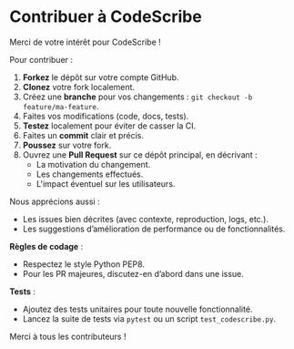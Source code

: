 # Contribuer à CodeScribe

Merci de votre intérêt pour CodeScribe ! 

Pour contribuer :

1. **Forkez** le dépôt sur votre compte GitHub.
2. **Clonez** votre fork localement.
3. Créez une **branche** pour vos changements : `git checkout -b feature/ma-feature`.
4. Faites vos modifications (code, docs, tests).
5. **Testez** localement pour éviter de casser la CI.
6. Faites un **commit** clair et précis.
7. **Poussez** sur votre fork.
8. Ouvrez une **Pull Request** sur ce dépôt principal, en décrivant :
   - La motivation du changement.
   - Les changements effectués.
   - L'impact éventuel sur les utilisateurs.

Nous apprécions aussi :
- Les issues bien décrites (avec contexte, reproduction, logs, etc.).
- Les suggestions d’amélioration de performance ou de fonctionnalités.

**Règles de codage** :
- Respectez le style Python PEP8.
- Pour les PR majeures, discutez-en d’abord dans une issue.

**Tests** :
- Ajoutez des tests unitaires pour toute nouvelle fonctionnalité.
- Lancez la suite de tests via `pytest` ou un script `test_codescribe.py`.

Merci à tous les contributeurs !
